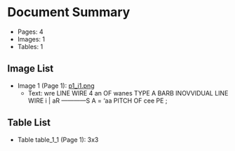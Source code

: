 # Document Summary

- Pages: 4
- Images: 1
- Tables: 1

## Image List

- Image 1 (Page 1): [p1_i1.png](pdf_images/p1_i1.png)
  - Text: wre LINE WIRE 4
an OF wanes
TYPE A BARB
INOVVIDUAL LINE WIRE i |
aR ————S A =
‘aa
PITCH OF cee PE ;

## Table List

- Table table_1_1 (Page 1): 3x3
